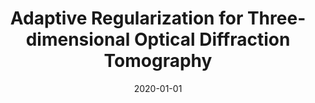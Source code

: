 ---
title: "Adaptive Regularization for Three-dimensional Optical Diffraction Tomography"
collection: publications
permalink: /publication/2020-01-01-Adaptive-Regularization-for-Three-dimensional-Optical-Diffraction-Tomography
category: 'proceeding'
date: 2020-01-01
venue: '2020 IEEE 17th International Symposium on Biomedical Imaging (ISBI 2020)'
citation: ' Thanh-An Pham,  Emmanuel Soubies,  Ahmed Ayoub,  Demetri Psaltis,  Michael Unser, &quot;Adaptive Regularization for Three-dimensional Optical Diffraction Tomography.&quot; 2020 IEEE 17th International Symposium on Biomedical Imaging (ISBI 2020), 2020.'
---